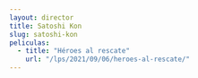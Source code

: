 ```yaml
---
layout: director
title: Satoshi Kon
slug: satoshi-kon
peliculas:
  - title: "Héroes al rescate"
    url: "/lps/2021/09/06/heroes-al-rescate/"
---
```

